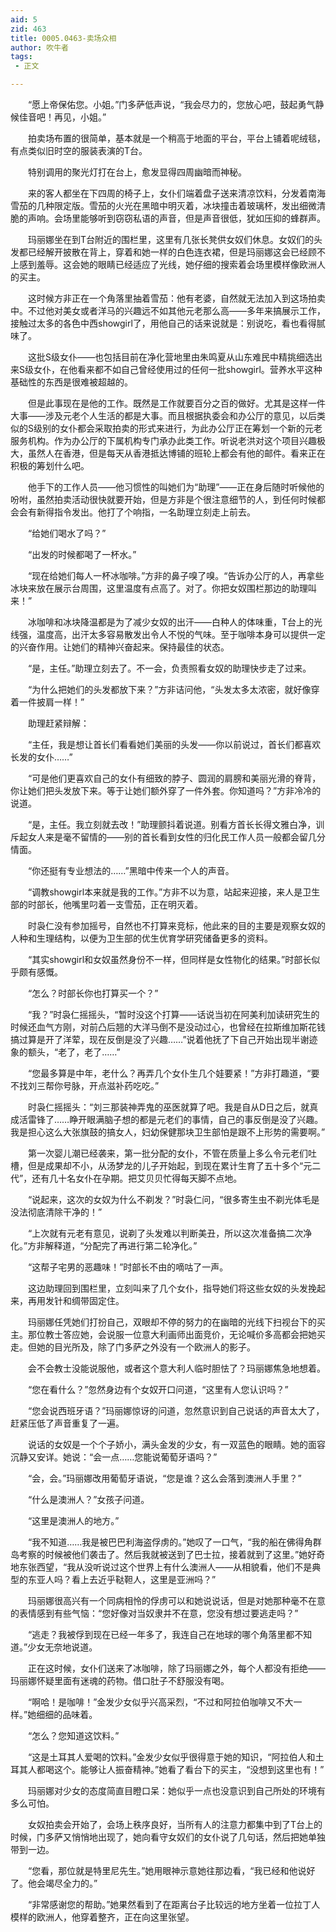 ```yaml
---
aid: 5
zid: 463
title: 0005.0463-卖场众相
author: 吹牛者
tags: 
 - 正文

---
```




　　“愿上帝保佑您。小姐。”门多萨低声说，“我会尽力的，您放心吧，鼓起勇气静候佳音吧！再见，小姐。”

　　拍卖场布置的很简单，基本就是一个稍高于地面的平台，平台上铺着呢绒毯，有点类似旧时空的服装表演的T台。

　　特别调用的聚光灯打在台上，愈发显得四周幽暗而神秘。

　　来的客人都坐在下四周的椅子上，女仆们端着盘子送来清凉饮料，分发着南海雪茄的几种限定版。雪茄的火光在黑暗中明灭着，冰块撞击着玻璃杯，发出细微清脆的声响。会场里能够听到窃窃私语的声音，但是声音很低，犹如压抑的蜂群声。

　　玛丽娜坐在到T台附近的围栏里，这里有几张长凳供女奴们休息。女奴们的头发都已经解开披散在背上，穿着和她一样的白色连衣裙，但是玛丽娜这会已经顾不上感到羞辱。这会她的眼睛已经适应了光线，她仔细的搜索着会场里模样像欧洲人的买主。

　　这时候方非正在一个角落里抽着雪茄：他有老婆，自然就无法加入到这场拍卖中。不过他对美女或者洋马的兴趣远不如其他元老那么高——多年来搞展示工作，接触过太多的各色中西showgirl了，用他自己的话来说就是：别说吃，看也看得腻味了。

　　这批S级女仆——也包括目前在净化营地里由朱鸣夏从山东难民中精挑细选出来S级女仆，在他看来都不如自己曾经使用过的任何一批showgirl。营养水平这种基础性的东西是很难被超越的。

　　但是此事现在是他的工作。既然是工作就要百分之百的做好。尤其是这样一件大事——涉及元老个人生活的都是大事。而且根据执委会和办公厅的意见，以后类似的S级别的女仆都会采取拍卖的形式来进行，为此办公厅正在筹划一个新的元老服务机构。作为办公厅的下属机构专门承办此类工作。听说老洪对这个项目兴趣极大，虽然人在香港，但是每天从香港抵达博铺的班轮上都会有他的邮件。看来正在积极的筹划什么吧。

　　他手下的工作人员——他习惯性的叫她们为“助理”——正在身后随时听候他的吩咐，虽然拍卖活动很快就要开始，但是方非是个很注意细节的人，到任何时候都会会有新得指令发出。他打了个响指，一名助理立刻走上前去。

　　“给她们喝水了吗？”

　　“出发的时候都喝了一杯水。”

　　“现在给她们每人一杯冰咖啡。”方非的鼻子嗅了嗅。“告诉办公厅的人，再拿些冰块来放在展示台周围，这里温度有点高了。对了。你把女奴围栏那边的助理叫来！”

　　冰咖啡和冰块降温都是为了减少女奴的出汗——白种人的体味重，T台上的光线强，温度高，出汗太多容易散发出令人不悦的气味。至于咖啡本身可以提供一定的兴奋作用。让她们的精神兴奋起来。保持最佳的状态。

　　“是，主任。”助理立刻去了。不一会，负责照看女奴的助理快步走了过来。

　　“为什么把她们的头发都放下来？”方非诘问他，“头发太多太浓密，就好像穿着一件披肩一样！”

　　助理赶紧辩解：

　　“主任，我是想让首长们看看她们美丽的头发——你以前说过，首长们都喜欢长发的女仆……”

　　“可是他们更喜欢自己的女仆有细致的脖子、圆润的肩膀和美丽光滑的脊背，你让她们把头发放下来。等于让她们额外穿了一件外套。你知道吗？”方非冷冷的说道。

　　“是，主任。我立刻就去改！”助理颤抖着说道。别看方首长长得文雅白净，训斥起女人来是毫不留情的——别的首长看到女性的归化民工作人员一般都会留几分情面。

　　“你还挺有专业想法的……”黑暗中传来一个人的声音。

　　“调教showgirl本来就是我的工作。”方非不以为意，站起来迎接，来人是卫生部的时部长，他嘴里叼着一支雪茄，正在明灭着。

　　时袅仁没有参加摇号，自然也不打算来竞标，他此来的目的主要是观察女奴的人种和生理结构，以便为卫生部的优生优育学研究储备更多的资料。

　　“其实showgirl和女奴虽然身份不一样，但同样是女性物化的结果。”时部长似乎颇有感慨。

　　“怎么？时部长你也打算买一个？”

　　“我？”时袅仁摇摇头，“暂时没这个打算——话说当初在阿美利加读研究生的时候还血气方刚，对前凸后翘的大洋马倒不是没动过心，也曾经在拉斯维加斯花钱搞过算是开了洋荤，现在反倒是没了兴趣……”说着他抚了下自己开始出现半谢迹象的额头，“老了，老了……”

　　“您最多算是中年，老什么？再弄几个女仆生几个娃要紧！”方非打趣道，“要不找刘三帮你号脉，开点滋补药吃吃。”

　　时袅仁摇摇头：“刘三那装神弄鬼的巫医就算了吧。我是自从D日之后，就真成活雷锋了……睁开眼满脑子想的都是元老们的事情，自己的事反倒是没了兴趣。我是担心这么大张旗鼓的搞女人，妇幼保健那块卫生部怕是跟不上形势的需要啊。”

　　第一次婴儿潮已经袭来，第一批分配的女仆，不管在质量上多么令元老们吐槽，但是成果却不小，从汤梦龙的儿子开始起，到现在累计生育了五十多个“元二代”，还有几十名女仆在孕期。把艾贝贝忙得每天脚不点地。

　　“说起来，这次的女奴为什么不剃发？”时袅仁问，“很多寄生虫不剃光体毛是没法彻底清除干净的！”

　　“上次就有元老有意见，说剃了头发难以判断美丑，所以这次准备搞二次净化。”方非解释道，“分配完了再进行第二轮净化。”

　　“这帮子宅男的恶趣味！”时部长不由的嘀咕了一声。

　　这边助理回到围栏里，立刻叫来了几个女仆，指导她们将这些女奴的头发挽起来，再用发针和绸带固定住。

　　玛丽娜任凭她们打扮自己，双眼却不停的努力的在幽暗的光线下扫视台下的买主。那位教士答应她，会说服一位意大利画师出面竞价，无论喊价多高都会把她买走。但她的目光所及，除了门多萨之外没有一个欧洲人的影子。

　　会不会教士没能说服他，或者这个意大利人临时胆怯了？玛丽娜焦急地想着。

　　“您在看什么？”忽然身边有个女奴开口问道，“这里有人您认识吗？”

　　“您会说西班牙语？”玛丽娜惊讶的问道，忽然意识到自己说话的声音太大了，赶紧压低了声音重复了一遍。

　　说话的女奴是一个个子娇小，满头金发的少女，有一双蓝色的眼睛。她的面容沉静又安详。她说：“会一点……您能说葡萄牙语吗？”

　　“会，会。”玛丽娜改用葡萄牙语说，“您是谁？这么会落到澳洲人手里？”

　　“什么是澳洲人？”女孩子问道。

　　“这里是澳洲人的地方。”

　　“我不知道……我是被巴巴利海盗俘虏的。”她叹了一口气，“我的船在佛得角群岛考察的时候被他们袭击了。然后我就被送到了巴士拉，接着就到了这里。”她好奇地东张西望，“我从没听说过这个世界上有什么澳洲人——从相貌看，他们不是典型的东亚人吗？看上去近乎鞑靼人，这里是亚洲吗？”

　　玛丽娜很高兴有一个同病相怜的俘虏可以和她说说话，但是对她那种毫不在意的表情感到有些气恼：“您好像对当奴隶并不在意，您没有想过要逃走吗？”

　　“逃走？我被俘到现在已经一年多了，我连自己在地球的哪个角落里都不知道。”少女无奈地说道。

　　正在这时候，女仆们送来了冰咖啡，除了玛丽娜之外，每个人都没有拒绝——玛丽娜怀疑里面有迷魂的药物。借口肚子不舒服没有喝。

　　“啊哈！是咖啡！”金发少女似乎兴高采烈，“不过和阿拉伯咖啡又不大一样。”她细细的品味着。

　　“怎么？您知道这饮料。”

　　“这是土耳其人爱喝的饮料。”金发少女似乎很得意于她的知识，“阿拉伯人和土耳其人都喝这个。能够让人振奋精神。”她看了看台下的买主，“没想到这里也有！”

　　玛丽娜对少女的态度简直目瞪口呆：她似乎一点也没意识到自己所处的环境有多么可怕。

　　女奴拍卖会开始了，会场上秩序良好，当所有人的注意力都集中到了T台上的时候，门多萨又悄悄地出现了，她向看守女奴们的女仆说了几句话，然后把她单独带到一边。

　　“您看，那位就是特里尼先生。”她用眼神示意她往那边看，“我已经和他说好了。他会竭尽全力的。”

　　“非常感谢您的帮助。”她果然看到了在距离台子比较远的地方坐着一位拉丁人模样的欧洲人，他穿着整齐，正在向这里张望。


